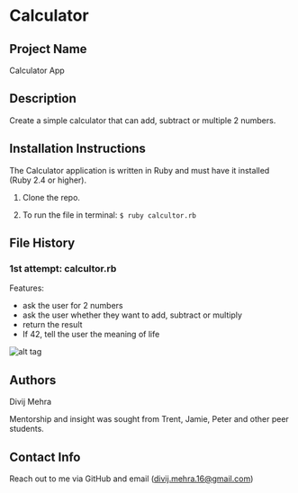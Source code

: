 # Calculator

## Project Name

Calculator App

## Description

Create a simple calculator that can add, subtract or multiple 2 numbers.

## Installation Instructions

The Calculator application is written in Ruby and must have it installed (Ruby 2.4 or higher).

1. Clone the repo.

2. To run the file in terminal: ```$ ruby calcultor.rb```

## File History

### 1st attempt: calcultor.rb

Features:
- ask the user for 2 numbers
- ask the user whether they want to add, subtract or multiply
- return the result
- If 42, tell the user the meaning of life

![alt tag](https://github.com/divijm/Calculator/blob/master/images/calculator_app.png)

## Authors
Divij Mehra

Mentorship and insight was sought from Trent, Jamie, Peter and other peer students.

## Contact Info
Reach out to me via GitHub and email (divij.mehra.16@gmail.com)

